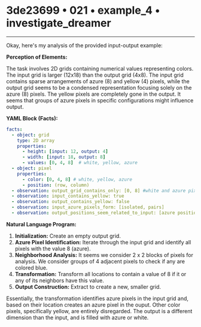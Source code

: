# 3de23699 • 021 • example_4 • investigate_dreamer

---
Okay, here's my analysis of the provided input-output example:

**Perception of Elements:**

The task involves 2D grids containing numerical values representing colors. The input grid is larger (12x18) than the output grid (4x8). The input grid contains sparse arrangements of azure (8) and yellow (4) pixels, while the output grid seems to be a condensed representation focusing solely on the azure (8) pixels. The yellow pixels are completely gone in the output. It seems that groups of azure pixels in specific configurations might influence output.

**YAML Block (Facts):**



```yaml
facts:
  - object: grid
    type: 2D array
    properties:
      - height: [input: 12, output: 4]
      - width: [input: 18, output: 8]
      - values: [0, 4, 8]  # white, yellow, azure
  - object: pixel
    properties:
      - color: [0, 4, 8] # white, yellow, azure
      - position: (row, column)
  - observation: output_grid_contains_only: [0, 8] #white and azure pixels only
  - observation: input_contains_yellow: true
  - observation: output_contains_yellow: false
  - observation: input_azure_pixels_form: [isolated, pairs]
  - observation: output_positions_seem_related_to_input: [azure positions]
```



**Natural Language Program:**

1.  **Initialization:** Create an empty output grid.
2.  **Azure Pixel Identification:** Iterate through the input grid and identify all pixels with the value 8 (azure).
3.  **Neighborhood Analysis:** It seems we consider 2 x 2 blocks of pixels for analysis. We consider groups of 4 adjacent pixels to check if any are colored blue.
4. **Transformation:** Transform all locations to contain a value of 8 if it or any of its neighbors have this value.
5.  **Output Construction:** Extract to create a new, smaller grid.

Essentially, the transformation identifies azure pixels in the input grid and, based on their location creates an azure pixel in the ouput. Other color pixels, specifically yellow, are entirely disregarded. The output is a different dimension than the input, and is filled with azure or white.

